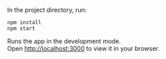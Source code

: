 In the project directory, run:
```
npm install
npm start
```

Runs the app in the development mode.\
Open [http://localhost:3000](http://localhost:3000) to view it in your browser.

